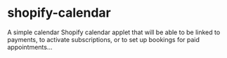 # shopify-calendar
A simple calendar Shopify calendar applet that will be able to be linked to payments, to activate subscriptions, or to set up bookings for paid appointments...
